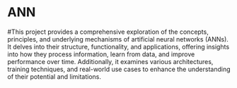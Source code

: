 # ANN
#This project provides a comprehensive exploration of the concepts, principles, and underlying mechanisms of artificial neural networks (ANNs). It delves into their structure, functionality, and applications, offering insights into how they process information, learn from data, and improve performance over time. Additionally, it examines various architectures, training techniques, and real-world use cases to enhance the understanding of their potential and limitations.

